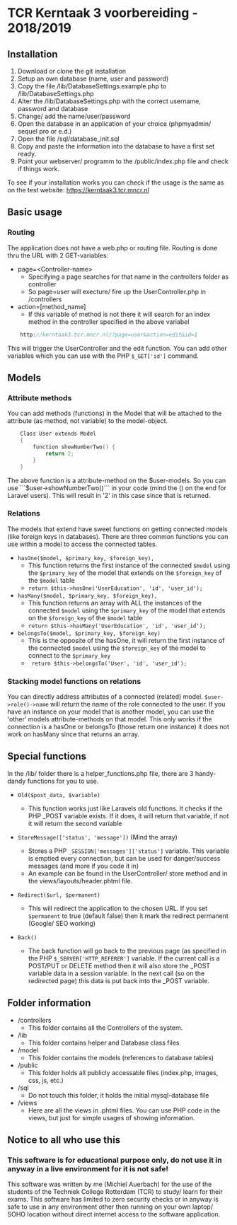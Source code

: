 # TCR Kerntaak 3 voorbereiding - 2018/2019

## Installation

1. Download or clone the git installation
2. Setup an own database (name, user and password)
3. Copy the file /lib/DatabaseSettings.example.php to /lib/DatabaseSettings.php
4. Alter the /lib/DatabaseSettings.php with the correct username, password and database
5. Change/ add the name/user/password
6. Open the database in an application of your choice (phpmyadmin/ sequel pro or e.d.)
7. Open the file /sql/database_init.sql 
8. Copy and paste the information into the database to have a first set ready.
9. Point your webserver/ programm to the /public/index.php file and check if things work.

To see if your installation works you can check if the usage is the same as on the test website: https://kerntaak3.tcr.mncr.nl

## Basic usage
### Routing
The application does not have a web.php or routing file. Routing is done thru the URL with 2 GET-variables:
* page=&lt;Controller-name&gt;
    * Specifying a page searches for that name in the controllers folder as controller
    * So page=user will execture/ fire up the UserController.php in /controllers
* action=[method_name]
    * If this variable of method is not there it will search for an index method in the controller specified in the above variabel

``` c
    http://kerntaak3.tcr.mncr.nl/?page=user&action=edit&id=1
```
This will trigger the UserController and the edit function. You can add other variables which you can use with the PHP ```$_GET['id']``` command.

## Models
### Attribute methods
You can add methods (functions) in the Model that will be attached to the attribute (as method, not variable) to the model-object.

```c
    Class User extends Model
    {
        function showNumberTwo() {
            return 2;
        }
    }
```
The above function is a attribute-method on the $user-models. So you can use ```$user->showNumberTwo()``` in your code (mind the () on the end for Laravel users). This will result in '2' in this case since that is returned.

### Relations
The models that extend have sweet functions on getting connected models (like foreign keys in databases). There are three common functions you can use within a model to access the connected tables.
* ```hasOne($model, $primary_key, $foreign_key),```
    * This function returns the first instance of the connected ```$model``` using the ```$primary_key``` of the model that extends on the ```$foreign_key``` of the ```$model``` table
    * ``` return $this->hasOne('UserEducation', 'id', 'user_id'); ```  
* ```hasMany($model, $primary_key, $foreign_key),```
    * This function returns an array with ALL the instances of the connected ```$model``` using the ```$primary_key``` of the model that extends on the ```$foreign_key``` of the ```$model``` table
    * ``` return $this->hasMany('UserEducation', 'id', 'user_id'); ```  
* ```belongsTo($model, $primary_key, $foreign_key)```
    * This is the opposite of the hasOne, it will return the first instance of the connected ```$model``` using the ```$foreign_key``` of the model to connect to the ```$primary_key```
    * ``` return $this->belongsTo('User', 'id', 'user_id');```
    
### Stacking model functions on relations
You can directly address attributes of a connected (related) model. ```$user->role()->name``` will return the name of the role connected to the user.
If you have an instance on your model that is another model, you can use the 'other' models attribute-methods on that model. This only works if the connection is a hasOne or belongsTo (those return one instance) it does not work on hasMany since that returns an array. 
   

## Special functions
In the /lib/ folder there is a helper_functions.php file, there are 3 handy-dandy functions for you to use.
* ```Old($post_data, $variable)```
    * This function works just like Laravels old functions. It checks if the PHP _POST variable exists. If it does, it will return that variable, if not it will return the second variable

* ```StoreMessage(['status', 'message'])``` (Mind the array)
    * Stores a PHP ```_SESSION['messages']['status']``` variable. This variable is emptied every connection, but can be used for danger/success messages (and more if you code it in)
    * An example can be found in the UserController/ store method and in the views/layouts/header.phtml file.
* ```Redirect($url, $permanent)```
    * This will redirect the application to the chosen URL. If you set ```$permanent``` to true (default false) then it mark the redirect permanent (Google/ SEO working)
* ```Back()```
    * The back function will go back to the previous page (as specified in the PHP ```$_SERVER['HTTP_REFERER']``` variable. If the current call is a POST/PUT or DELETE method then it will also store the _POST variable data in a session variable. In the next call (so on the redirected page) this data is put back into the _POST variable.

## Folder information
* /controllers
    * This folder contains all the Controllers of the system. 
* /lib
    * This folder contains helper and Database class files
* /model
    * This folder contains the models (references to database tables)
* /public
    * This folder holds all publicly accessable files (index.php, images, css, js, etc.)
* /sql
    * Do not touch this folder, it holds the initial mysql-database file
* /views
    * Here are all the views in .phtml files. You can use PHP code in the views, but just for simple usages of showing information. 


## Notice to all who use this
### This software is for educational purpose only, do not use it in anyway in a live environment for it is not safe!
This software was written by me (Michiel Auerbach) for the use of the students of the Techniek College Rotterdam (TCR)
to study/ learn for their exams. This software has limited to zero security checks or in anyway is safe to
use in any environment other then running on your own laptop/ SOHO location without direct internet access to the
software application. 

